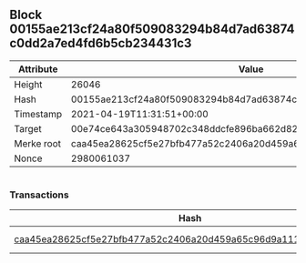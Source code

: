 ## Block 00155ae213cf24a80f509083294b84d7ad63874c0dd2a7ed4fd6b5cb234431c3

Attribute | Value
--- | ---
Height | 26046
Hash | 00155ae213cf24a80f509083294b84d7ad63874c0dd2a7ed4fd6b5cb234431c3
Timestamp | 2021-04-19T11:31:51+00:00
Target | 00e74ce643a305948702c348ddcfe896ba662d82c1a228faf4ad12250f07334e
Merke root | caa45ea28625cf5e27bfb477a52c2406a20d459a65c96d9a1117be7ecffebca1
Nonce | 2980061037

```

```

### Transactions

Hash | Amount
--- | ---
[caa45ea28625cf5e27bfb477a52c2406a20d459a65c96d9a1117be7ecffebca1](caa45ea28625cf5e27bfb477a52c2406a20d459a65c96d9a1117be7ecffebca1.md) | 10.00000000 SKEPTI 
